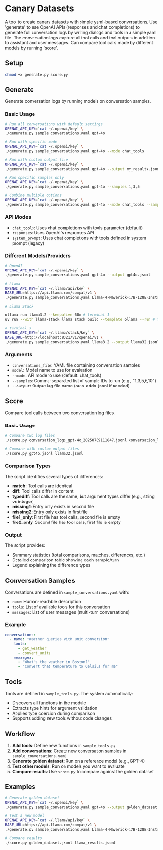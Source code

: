 # Canary Datasets

A tool to create canary datasets with simple yaml-based conversations. Use 'generate' to use OpenAI APIs (responses and chat completions) to generate full conversation logs by writing dialogs and tools in a simple yaml file. The conversation logs capture all tool calls and tool outputs in addition to assistant and user messages. Can compare tool calls made by different models by running 'score'.

## Setup

```bash
chmod +x generate.py score.py
```

## Generate

Generate conversation logs by running models on conversation samples.

### Basic Usage

```bash
# Run all conversations with default settings
OPENAI_API_KEY=`cat ~/.openai/key` \
./generate.py sample_conversations.yaml gpt-4o

# Run with specific mode
OPENAI_API_KEY=`cat ~/.openai/key` \
./generate.py sample_conversations.yaml gpt-4o --mode chat_tools

# Run with custom output file
OPENAI_API_KEY=`cat ~/.openai/key` \
./generate.py sample_conversations.yaml gpt-4o --output my_results.jsonl

# Run specific samples only
OPENAI_API_KEY=`cat ~/.openai/key` \
./generate.py sample_conversations.yaml gpt-4o --samples 1,3,5

# Combine multiple options
OPENAI_API_KEY=`cat ~/.openai/key` \
./generate.py sample_conversations.yaml gpt-4o --mode chat_tools --samples 1,3,5 --output test_results.jsonl
```

### API Modes

- `chat_tools`: Uses chat completions with tools parameter (default)
- `responses`: Uses OpenAI's responses API
- `system_prompt`: Uses chat completions with tools defined in system prompt (legacy)

### Different Models/Providers

```bash
# OpenAI
OPENAI_API_KEY=`cat ~/.openai/key` \
./generate.py sample_conversations.yaml gpt-4o --output gpt4o.jsonl

# Llama
OPENAI_API_KEY=`cat ~/.llama/api/key` \
BASE_URL=https://api.llama.com/compat/v1 \
./generate.py sample_conversations.yaml Llama-4-Maverick-17B-128E-Instruct-FP8 --output maverick.jsonl

# Llama Stack

ollama run llama3.2 --keepalive 60m # terminal 1
uv run --with llama-stack llama stack build --template ollama --run # terminal 2

# terminal 3
OPENAI_API_KEY=`cat ~/.llama/stack/key` \
BASE_URL=http://localhost:8321/v1/openai/v1 \
./generate.py sample_conversations.yaml llama3.2 --output llama32.jsonl
```

### Arguments

- `conversations_file`: YAML file containing conversation samples
- `model`: Model name to use for evaluation
- `--mode`: API mode to use (default: chat_tools)
- `--samples`: Comma-separated list of sample IDs to run (e.g., "1,3,5,6,10")
- `--output`: Output log file name (auto-adds .jsonl if needed)

## Score

Compare tool calls between two conversation log files.

### Basic Usage

```bash
# Compare two log files
./score.py conversation_logs_gpt-4o_20250709111847.jsonl conversation_logs_llama_20250709111748.jsonl

# Compare with custom output files
./score.py gpt4o.jsonl llama32.jsonl
```

### Comparison Types

The script identifies several types of differences:

- **match**: Tool calls are identical
- **diff**: Tool calls differ in content
- **typediff**: Tool calls are the same, but argument types differ (e.g., string vs integer)
- **missing1**: Entry only exists in second file
- **missing2**: Entry only exists in first file
- **file1_only**: First file has tool calls, second file is empty
- **file2_only**: Second file has tool calls, first file is empty

### Output

The script provides:
- Summary statistics (total comparisons, matches, differences, etc.)
- Detailed comparison table showing each sample/turn
- Legend explaining the difference types

## Conversation Samples

Conversations are defined in `sample_conversations.yaml` with:

- `name`: Human-readable description
- `tools`: List of available tools for this conversation
- `messages`: List of user messages (multi-turn conversations)

### Example

```yaml
conversations:
  - name: "Weather queries with unit conversion"
    tools:
      - get_weather
      - convert_units
    messages:
      - "What's the weather in Boston?"
      - "Convert that temperature to Celsius for me"
```

## Tools

Tools are defined in `sample_tools.py`. The system automatically:

- Discovers all functions in the module
- Extracts type hints for argument validation
- Applies type coercion during comparison
- Supports adding new tools without code changes

## Workflow

1. **Add tools**: Define new functions in `sample_tools.py`
2. **Add conversations**: Create new conversation samples in `sample_conversations.yaml`
3. **Generate golden dataset**: Run on a reference model (e.g., GPT-4)
4. **Test other models**: Run on models you want to evaluate
5. **Compare results**: Use `score.py` to compare against the golden dataset

## Examples

```bash
# Generate golden dataset
OPENAI_API_KEY=`cat ~/.openai/key` \
./generate.py sample_conversations.yaml gpt-4o --output golden_dataset.jsonl

# Test a new model
OPENAI_API_KEY=`cat ~/.llama/api/key` \
BASE_URL=https://api.llama.com/compat/v1 \
./generate.py sample_conversations.yaml Llama-4-Maverick-17B-128E-Instruct-FP8 --output llama_results.jsonl

# Compare results
./score.py golden_dataset.jsonl llama_results.jsonl
```
